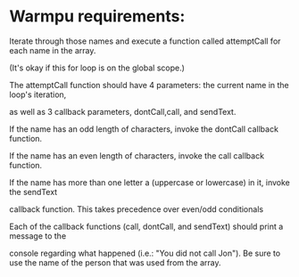 Warmpu requirements: 
====================

Iterate through those names and execute a function called attemptCall for each name in the array. 

(It's okay if this for loop is on the global scope.)

The attemptCall function should have 4 parameters: the current name in the loop's iteration, 

as well as 3 callback parameters, dontCall,call, and sendText.

If the name has an odd length of characters, invoke the dontCall callback function.

If the name has an even length of characters, invoke the call callback function.

If the name has more than one letter a (uppercase or lowercase) in it, invoke the sendText 

callback function. This takes precedence over even/odd conditionals

Each of the callback functions (call, dontCall, and sendText) should print a message to the 

console regarding what happened (i.e.: "You did not call Jon"). Be sure to use the name of the person that was used from the array.